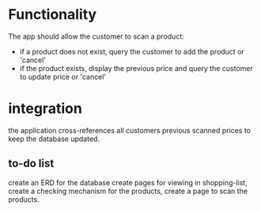 
# Functionality
The app should allow the customer to scan a product:
- if a product does not exist, query the customer to add the product or 'cancel'
- if the product exists, display the previous price and query the customer to update price or 'cancel'

# integration
the application cross-references all customers previous scanned prices to keep the database updated.

## to-do list
create an ERD for the database
create pages for viewing in shopping-list, create a checking mechanism for the products,
create a page to scan the products.